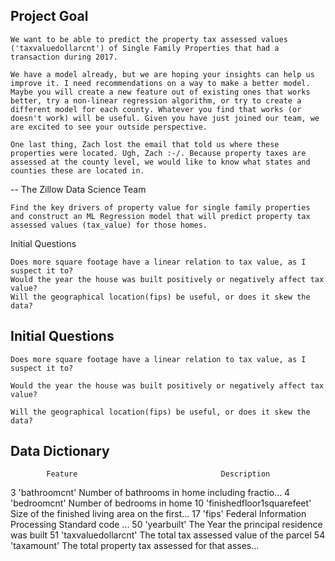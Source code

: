 Project Goal
---------------------


    We want to be able to predict the property tax assessed values ('taxvaluedollarcnt') of Single Family Properties that had a transaction during 2017.

    We have a model already, but we are hoping your insights can help us improve it. I need recommendations on a way to make a better model. Maybe you will create a new feature out of existing ones that works better, try a non-linear regression algorithm, or try to create a different model for each county. Whatever you find that works (or doesn't work) will be useful. Given you have just joined our team, we are excited to see your outside perspective.

    One last thing, Zach lost the email that told us where these properties were located. Ugh, Zach :-/. Because property taxes are assessed at the county level, we would like to know what states and counties these are located in.

-- The Zillow Data Science Team



    Find the key drivers of property value for single family properties and construct an ML Regression model that will predict property tax assessed values (tax_value) for those homes.

Initial Questions

    Does more square footage have a linear relation to tax value, as I suspect it to?
    Would the year the house was built positively or negatively affect tax value?
    Will the geographical location(fips) be useful, or does it skew the data?




Initial Questions
---------------------


    Does more square footage have a linear relation to tax value, as I suspect it to?
    
    Would the year the house was built positively or negatively affect tax value?
    
    Will the geographical location(fips) be useful, or does it skew the data?





Data Dictionary
---------------------

 	        Feature 	                           Description
3 	'bathroomcnt'               	Number of bathrooms in home including fractio...
4 	'bedroomcnt' 	                Number of bedrooms in home
10 	'finishedfloor1squarefeet'   	Size of the finished living area on the first...
17 	'fips'                  	    Federal Information Processing Standard code ...
50 	'yearbuilt' 	                The Year the principal residence was built
51 	'taxvaluedollarcnt'         	The total tax assessed value of the parcel
54 	'taxamount' 	                The total property tax assessed for that asses...



